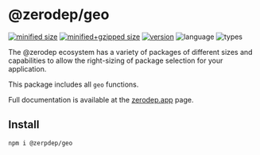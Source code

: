 # @zerodep/geo

[![minified size](https://img.shields.io/bundlephobia/min/@zerodep/geo?style=flat-square&color=blue)](https://bundlephobia.com/package/@zerodep/geo)
[![minified+gzipped size](https://img.shields.io/bundlephobia/minzip/@zerodep/geo?style=flat-square&color=blue)](https://bundlephobia.com/package/@zerodep/geo)
[![version](https://img.shields.io/npm/v/@zerodep/geo?style=flat-square&color=blue)](https://www.npmjs.com/package/@zerodep/geo)
![language](https://img.shields.io/badge/typescript-100%25-blue?style=flat-square)
![types](https://img.shields.io/badge/types-included-blue?style=flat-square)

The @zerodep ecosystem has a variety of packages of different sizes and capabilities to allow the right-sizing of package selection for your application.

This package includes all `geo` functions.

Full documentation is available at the [zerodep.app](http://zerodep.app/geo) page.

## Install

```bash
npm i @zerpdep/geo
```
